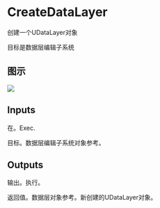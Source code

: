 # CreateDataLayer

创建一个UDataLayer对象

目标是数据层编辑子系统

## 图示

![]($-20221218-18344859.png)

## Inputs

在。Exec.

目标。数据层编辑子系统对象参考。 

## Outputs

输出。执行。

返回值。数据层对象参考。新创建的UDataLayer对象。
